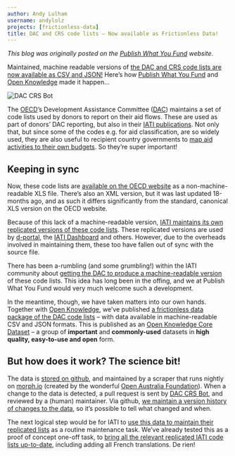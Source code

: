 ```yaml
---
author: Andy Lulham
username: andylolz
projects: [frictionless-data]
title: DAC and CRS code lists – Now available as Frictionless Data!
---
```


*This blog was originally posted on the [Publish What You Fund](http://www.publishwhatyoufund.org/maintained-machine-readable-dac-crs-code-lists-de-rien/) website.*

Maintained, machine readable versions of [the DAC and CRS code lists are now available as CSV and JSON!](http://data.okfn.org/data/core/dac-and-crs-code-lists) Here’s how [Publish What You Fund](http://www.publishwhatyoufund.org/) and [Open Knowledge](https://okfn.org/) made it happen…

![DAC CRS Bot](https://d26dzxoao6i3hh.cloudfront.net/items/1u361E1a3W1U3H2U3v0A/android.png)

The [OECD](http://www.oecd.org)’s Development Assistance Committee ([DAC](http://www.oecd.org/dac/)) maintains a set of code lists used by donors to report on their aid flows. These are used as part of donors’ DAC reporting, but also in their [IATI publications](https://iatiregistry.org/). Not only that, but since some of the codes e.g. for aid classification, are so widely used, they are also useful to recipient country governments to [map aid activities to their own budgets](http://aidonbudget.org/). So they’re super important!

## Keeping in sync

Now, these code lists are [available on the OECD website](http://www.oecd.org/dac/stats/dacandcrscodelists.htm) as a non-machine-readable XLS file. There’s also an XML version, but it was last updated 18-months ago, and as such it differs significantly from the standard, canonical XLS version on the OECD website.

Because of this lack of a machine-readable version, [IATI maintains its own replicated versions of these code lists](https://github.com/IATI/IATI-Codelists-NonEmbedded/tree/master/xml). These replicated versions are used by [d-portal](http://d-portal.org/), the [IATI Dashboard](http://dashboard.iatistandard.org/) and others. However, due to the overheads involved in maintaining them, these too have fallen out of sync with the source file.

There has been a-rumbling (and some grumbling!) within the IATI community about [getting the DAC to produce a machine-readable version](https://discuss.iatistandard.org/t/planning-for-machine-readable-version-controlled-oecd-dac-codelists/866/8) of these code lists. This idea has long been in the offing, and we at Publish What You Fund would very much welcome such a development.

In the meantime, though, we have taken matters into our own hands. Together with [Open Knowledge](https://okfn.org/), we’ve published [a frictionless data package of the DAC code lists](http://data.okfn.org/data/core/dac-and-crs-code-lists) – with data available in machine-readable CSV and JSON formats. This is published as an [Open Knowledge Core Dataset](http://data.okfn.org/roadmap/core-datasets) – a group of **important** and **commonly-used** datasets in **high quality, easy-to-use and open** form.

## But how does it work? The science bit!

The data is [stored on github](https://github.com/datasets/dac-crs-codes/tree/master/data), and maintained by a scraper that runs nightly on [morph.io](https://morph.io/) (created by the wonderful [Open Australia Foundation](https://www.openaustraliafoundation.org.au/)). When a change to the data is detected, a pull request is sent by [DAC CRS Bot](https://github.com/dac-crs-bot), and reviewed by a (human) maintainer. Via github, [we maintain a version history of changes to the data](https://github.com/datasets/dac-crs-codes/commits/master/data), so it’s possible to tell what changed and when.

The next logical step would be for IATI to [use this data to maintain their replicated lists](https://github.com/IATI/IATI-Codelists-NonEmbedded/pull/51) as a routine maintenance task. We’ve already tested this as a proof of concept one-off task, to [bring all the relevant replicated IATI code lists up-to-date](https://github.com/IATI/IATI-Codelists-NonEmbedded/pull/153), including adding all French translations. De rien!
